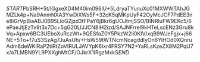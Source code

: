 $START$PbSRH+5t/lGgxeXD4M40im096lU+5LdryaTYunuXc01MXWWTAhJGMZLk4p+Na9AnmNXA3YwDiXWs5F+32cK5qMKpUyF42OyMcJCF7PdEE3ne8iGrVpBiaABJ0B95LloGZjzd3tFPaY6jBkr6gUOJtmjSSO/BINRIuFW9EKc5/6ePaeJtjEzTv9t3x7Dc+5qG20LIJJCN8IH2izd/SAJNFrrel9kHTeLscENz3Gru8kVq+Apxw6BC3UEboXuRczWt+9QESfaZ0Y5PkzW2li0KIV/xqB9WJeFgjx+j66NE+5To+f7uS3SzAg7JuAsUh/+HsW59tWTNcmNoagddIyOn6YiHOd0XQnruAdm8deWKlRaP2tiRtZoVIRULJAVYpK6Ixr4FRSY7N2+YaRLsKzeZX8M2PqU7x/a7LMBN9YL9PXXghMtCF/OJkrX1IRgzMxkS$END$